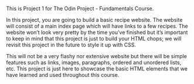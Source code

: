 This is Project 1 for The Odin Project - Fundamentals Course. 
 
In this project, you are going to build a basic recipe website. The website will consist of a main index page which will have links to a few recipes. The website won’t look very pretty by the time you’ve finished but it’s important to keep in mind that this project is just to build your HTML chops; we will revisit this project in the future to style it up with CSS.

This will not be a very flashy nor extensive website but there will be simple features such as links, images, paragraphs, ordered and unordered lists, etc. This project is just here to showcase the basic HTML elements that we have learned and used throughout this course. 
